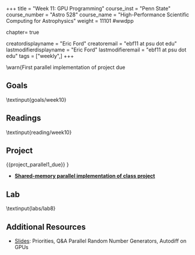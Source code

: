 +++
title = "Week 11: GPU Programming"
course_inst = "Penn State"
course_number = "Astro 528"
course_name = "High-Performance Scientific Computing for Astrophysics"
weight = 11101  #wwdpp

chapter= true

creatordisplayname = "Eric Ford"
creatoremail = "ebf11 at psu dot edu"
lastmodifierdisplayname = "Eric Ford"
lastmodifieremail = "ebf11 at psu dot edu"
tags = ["weekly",]
+++

\warn{First parallel implementation of project due 

## Goals
\textinput{goals/week10}

## Readings
\textinput{reading/week10}

## Project
{{project_parallel1_due}} }
- **[Shared-memory parallel implementation of class project](/project/#first_parallel_version_of_code_due_project_parallel1_due)**

## Lab
\textinput{labs/lab8}

## Additional Resources
- [Slides](https://psuastro528.github.io/Notes-Fall2023/week11/week11.html):  Priorities, Q&A Parallel Random Number Generators, Autodiff on GPUs

